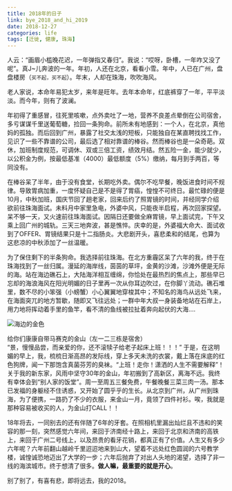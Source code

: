 ```yaml
---
title: 2018年的日子
link: bye_2018_and_hi_2019
date: 2018-12-27
categories: life
tags: [迁徙, 健康, 珠海]
---
```




人云：“画眉小槛晚花迟，一年弹指又春归”。我说：“哎呀，卧槽，一年咋又没了呢”。真J~儿奔波的一年。年初，人还在北京，看看小雪。年中，人已在广州，盘盘楼房（<small>买不起，买不起</small>）。年末，人却在珠海，吹吹海风。

老人家说，本命年易犯太岁，来年是旺年。去年本命年，红底裤穿了一年，平平淡淡。而今年，则有了波澜。

年初得了重感冒，往死里咳嗽，点外卖吐了一地，营养不良差点晕倒在公司宿舍，多亏谋谋千里送葡萄糖，捡回一条狗命。前所未有地感到：一个人，在北京，真他妈的孤独。而后回到广州，暴露了社交太浅的短板，只能独自在某直聘找找工作，见识了一些不靠谱的公司，最后选了相对靠谱的棒谷。然而棒谷也是一朵奇葩。双休，加班制度规范，可调休、双或三倍工资，绩效月结。然五险一金，能少就少，以公积金为例，按最低基准（4000）最低额度（5%）缴纳，每月到手两百，等同没有。

在棒谷呆了半年，由于没有食堂，长期吃外卖。偶尔不吃早餐，晚饭进食时间不规律。导致胃病加重，一度怀疑自己是不是得了胃癌，惶惶不可终日。最忙碌的便是10月，中秋加班，国庆节回了趟老家，回来后约了照胃镜的时间，并经同学介绍欲前往珠海面试。未料月中家里急电，外婆中风，只能夜半启程，再次回家探望。呆不够一天，又火速前往珠海面试。因隔日还要做全麻胃镜，早上面试完，下午又乘上回广州的城轨。三天三地奔波，甚是憔悴。庆幸的是，外婆福大命大、面试收到了OFFER、胃镜结果只是十二指肠炎。大悲剧开头，喜悲柔和的结尾，也算为这悲凉的中秋添加了一丝温暖。

为了保住剩下的半条狗命。我选择前往珠海。在北方重霾区呆了六年的我，终于在珠海找到了一丝归属。漫延的海岸线，茵茵的草坪，金黄的沙滩，沙滩外便是无际的海。站在海边礁石上，大陆海洋相互缠绵，你恰处在最热烈的焦点上，那些早已忘却的海浪海风在阳光明媚的日子里再一次从你耳边吹过，在你脚丫流动。礁石堆里，数不尽的小笨强（小螃蟹）小心翼翼地穿梭其中；不知名的海鸟从远处飞来，在海面突兀的地方暂歇，随即又飞往远处；一群中年大叔一身装备地站在石岸上，用力地将挥动着手里的鱼竿，看不清的鱼线被拉扯着奔向起伏的大海....

![海边的金色](https://edeity.oss-cn-shenzhen.aliyuncs.com/2018/behind_sea.jpg)

<div class="img-desc">给你们康康自带马赛克的金山（左一二三栋是宿舍）</div>
“景，慢慢品尝，而亲爱的你，还不滚犊子给老子起床上班！！！” 于是，在这明媚的早上，我，梳梳日渐高昂的发际线，穿上多天未洗的衣裳，戴上落在床底的红色狗牌，闻一下那饱含真菌芬芳的臭袜。“上班！走你！潇洒的人生不需要解释”！关于我的新东家，风雨中坚守30年的金山，年初搬到了高新区，离海不远。我终有幸体会到“别人家的饭堂”。周一至周五三餐免费，午餐晚餐三菜三肉一汤。那本已发福的身躯经不住诱惑，又开始了圆乎乎的生长。从北京到广州，从广州到珠海，为了便携，一路扔了不少的衣服，来金山一月，竟领了四件衬衫。唉，我就是那种容易被收买的人，为金山打CALL！！

18年将去，一同别去的还有伴随了6年的牙套。在照相机里漏出灿烂且不违和的笑容的那一刻，突然感觉六年间，来回于济南经十路上，来回于北京和济南的高铁上，来回于广州二号线上，以及昂贵的看牙花销，都真正有了价值。人生又有多少六年呢？六年前翻山越岭千里迢迢地来到山大，望着不远处红色圆润的六号教学楼，诚惶诚恐地迈出了大学的一步；六年后抛弃了对出人头地的渴望，选择了非一线的海滨城市。终于想清了很多。**做人嘛，最重要的就是开心**。

别了别了，有喜有悲，即将远去，我的2018。

